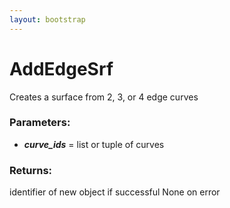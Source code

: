 ```yaml
---
layout: bootstrap
---
```


# AddEdgeSrf

Creates a surface from 2, 3, or 4 edge curves
          

### Parameters:

- ***curve_ids*** = list or tuple of curves
        

### Returns:


identifier of new object if successful
None on error
        


